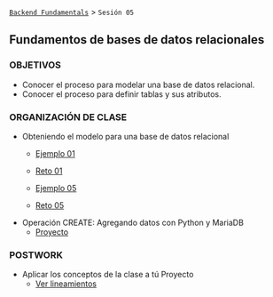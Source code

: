 [`Backend Fundamentals`](../Readme.md) > `Sesión 05`
## Fundamentos de bases de datos relacionales

### OBJETIVOS
 - Conocer el proceso para modelar una base de datos relacional.
 - Conocer el proceso para definir tablas y sus atributos.

### ORGANIZACIÓN DE CLASE

 - Obteniendo el modelo para una base de datos relacional
   - [Ejemplo 01](Ejemplo-01)
   - [Reto 01](Reto-01)

   - [Ejemplo 05](Ejemplo-05)
   - [Reto 05](Reto-05)
 - Operación CREATE: Agregando datos con Python y MariaDB
   - [Proyecto](Proyecto)

### POSTWORK
 - Aplicar los conceptos de la clase a tú Proyecto
   - [Ver lineamientos](Postwork)

